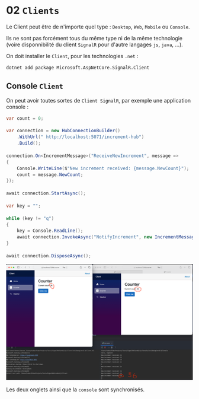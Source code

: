 # 02 `Clients`

Le Client peut être de n'importe quel type : `Desktop`, `Web`, `Mobile` ou `Console`.

Ils ne sont pas forcément tous du même type ni de la même technologie (voire disponnibilité du client `SignalR` pour d'autre langages `js`, `java`, ...).

On doit installer le `Client`, pour les technologies `.net` :

```bash
dotnet add package Microsoft.AspNetCore.SignalR.Client
```



## Console `Client`

On peut avoir toutes sortes de `Client SignalR`, par exemple une application console :

```cs
var count = 0;

var connection = new HubConnectionBuilder()
    .WithUrl(" http://localhost:5071/increment-hub")
    .Build();

connection.On<IncrementMessage>("ReceiveNewIncrement", message =>
{
    Console.WriteLine($"New increment received: {message.NewCount}");
    count = message.NewCount;
});

await connection.StartAsync();

var key = "";

while (key != "q")
{
    key = Console.ReadLine();
    await connection.InvokeAsync("NotifyIncrement", new IncrementMessage(count + 10));
}

await connection.DisposeAsync();
```

<img src="assets/syncrho-various-clients.png" alt="syncrho-various-clients" />

Les deux onglets ainsi que la `console` sont synchronisés.
